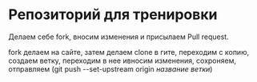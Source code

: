 # Репозиторий для тренировки

Делаем себе fork, вносим изменения и присылаем Pull request.

fork  делаем на сайте, затем делаем clone в гите, переходим с копию, создаем ветку, переходим в нее ивносим изменения, сохроняем, отправляем (git push --set-upstream origin *название ветки*)